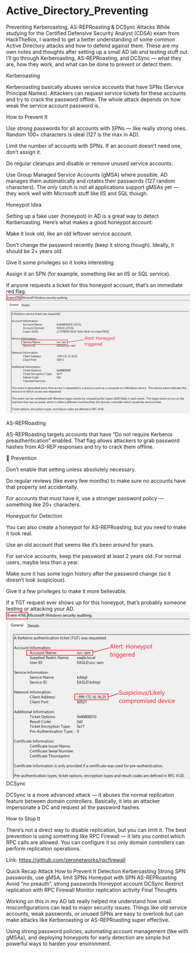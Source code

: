 # Active_Directory_Preventing
Preventing Kerberoasting, AS-REPRoasting &amp; DCSync Attacks
While studying for the Certified Defensive Security Analyst (CDSA) exam from HackTheBox, I wanted to get a better understanding of some common Active Directory attacks and how to defend against them.
These are my own notes and thoughts after setting up a small AD lab and testing stuff out. I’ll go through Kerberoasting, AS-REPRoasting, and DCSync — what they are, how they work, and what can be done to prevent or detect them.

Kerberoasting

Kerberoasting basically abuses service accounts that have SPNs (Service Principal Names). Attackers can request service tickets for these accounts and try to crack the password offline. The whole attack depends on how weak the service account password is.

How to Prevent It

Use strong passwords for all accounts with SPNs — like really strong ones. Random 100+ characters is ideal (127 is the max in AD).

Limit the number of accounts with SPNs. If an account doesn’t need one, don’t assign it.

Do regular cleanups and disable or remove unused service accounts.

Use Group Managed Service Accounts (gMSA) where possible. AD manages them automatically and rotates their passwords (127 random characters). The only catch is not all applications support gMSAs yet — they work well with Microsoft stuff like IIS and SQL though.

Honeypot Idea

Setting up a fake user (honeypot) in AD is a great way to detect Kerberoasting.
Here’s what makes a good honeypot account:

Make it look old, like an old leftover service account.

Don’t change the password recently (keep it strong though). Ideally, it should be 2+ years old.

Give it some privileges so it looks interesting.

Assign it an SPN (for example, something like an IIS or SQL service).

If anyone requests a ticket for this honeypot account, that’s an immediate red flag.
![Honeypot overview](./honeypot1.webp)

 AS-REPRoasting

AS-REPRoasting targets accounts that have “Do not require Kerberos preauthentication” enabled. That flag allows attackers to grab password hashes from AS-REP responses and try to crack them offline.

🔧 Prevention

Don’t enable that setting unless absolutely necessary.

Do regular reviews (like every few months) to make sure no accounts have that property set accidentally.

For accounts that must have it, use a stronger password policy — something like 20+ characters.

Honeypot for Detection

You can also create a honeypot for AS-REPRoasting, but you need to make it look real.

Use an old account that seems like it’s been around for years.

For service accounts, keep the password at least 2 years old. For normal users, maybe less than a year.

Make sure it has some login history after the password change (so it doesn’t look suspicious).

Give it a few privileges to make it more believable.

If a TGT request ever shows up for this honeypot, that’s probably someone testing or attacking your AD.
![Honeypot overview](./honeypot2.webp)
DCSync

DCSync is a more advanced attack — it abuses the normal replication feature between domain controllers. Basically, it lets an attacker impersonate a DC and request all the password hashes.

How to Stop It

There’s not a direct way to disable replication, but you can limit it.
The best prevention is using something like RPC Firewall — it lets you control which RPC calls are allowed. You can configure it so only domain controllers can perform replication operations.

Link: https://github.com/zeronetworks/rpcfirewall

Quick Recap
Attack	How to Prevent It	Detection
Kerberoasting	Strong SPN passwords, use gMSA, limit SPNs	Honeypot with SPN
AS-REPRoasting	Avoid “no preauth”, strong passwords	Honeypot account
DCSync	Restrict replication with RPC Firewall	Monitor replication activity
Final Thoughts

Working on this in my AD lab really helped me understand how small misconfigurations can lead to major security issues.
Things like old service accounts, weak passwords, or unused SPNs are easy to overlook but can make attacks like Kerberoasting or AS-REPRoasting super effective.

Using strong password policies, automating account management (like with gMSAs), and deploying honeypots for early detection are simple but powerful ways to harden your environment.
